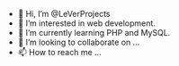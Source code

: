 - 👋 Hi, I’m @LeVerProjects
- 👀 I’m interested in web development.
- 🌱 I’m currently learning PHP and MySQL.
- 💞️ I’m looking to collaborate on ...
- 📫 How to reach me ...

<!---
LeVerProjects/LeVerProjects is a ✨ special ✨ repository because its `README.md` (this file) appears on your GitHub profile.
You can click the Preview link to take a look at your changes.
--->
